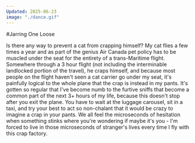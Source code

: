 ```yaml
---
Updated: 2025-06-23
image: "./dance.gif"
---
```


#Jarring One Loose

Is there any way to prevent a cat from crapping himself? My cat flies a few
times a year and as part of the genius Air Canada pet policy has to be muscled
under the seat for the entirety of a trans-Maritime flight. Somewhere through
a 3 hour flight (not including the interminable landlocked portion of the
travel), he craps himself, and because most people on the flight haven't seen
a cat carrier go under my seat, it's painfully logical to the whole plane that
the crap is instead in my pants. It's gotten so regular that I've become numb
to the furtive sniffs that become a common part of the next 3+ hours of my life,
because this doesn't stop after you exit the plane. You have to wait at the
luggage carousel, sit in a taxi, and try your best to act so non-chalant that it
would be crazy to imagine a crap in your pants. We all feel the microseconds of
hesitation when something stinks where you're wondering if maybe it's you - I'm
forced to live in those microseconds of stranger's lives every time I fly with
this crap factory.

<BryanMelanson />
